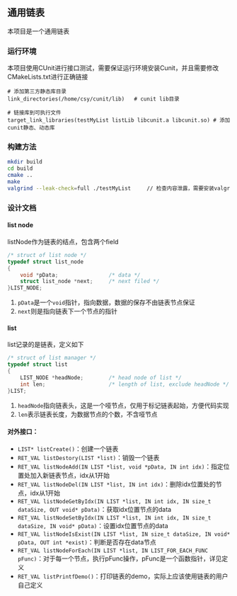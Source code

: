 ## 通用链表

本项目是一个通用链表

### 运行环境

本项目使用CUnit进行接口测试，需要保证运行环境安装Cunit，并且需要修改CMakeLists.txt进行正确链接
```
# 添加第三方静态库目录
link_directories(/home/csy/cunit/lib)   # cunit lib目录

# 链接库到可执行文件
target_link_libraries(testMyList listLib libcunit.a libcunit.so) # 添加cunit静态、动态库
```

### 构建方法

```bash
mkdir build
cd build
cmake ..
make
valgrind --leak-check=full ./testMyList     // 检查内容泄露，需要安装valgrind
```

### 设计文档

#### list node

listNode作为链表的结点，包含两个field
```c
/* struct of list node */
typedef struct list_node
{
    void *pData;                /* data */
    struct list_node *next;     /* next filed */
}LIST_NODE;
```
1. `pData`是一个`void`指针，指向数据，数据的保存不由链表节点保证
2. `next`则是指向链表下一个节点的指针

#### list

list记录的是链表，定义如下
```c
/* struct of list manager */
typedef struct list
{
    LIST_NODE *headNode;        /* head node of list */
    int len;                    /* length of list, exclude headNode */
}LIST;
```
1. `headNode`指向链表头，这是一个哑节点，仅用于标记链表起始，方便代码实现
2. `len`表示链表长度，为数据节点的个数，不含哑节点

#### 对外接口：

- `LIST* listCreate()`：创建一个链表
- `RET_VAL listDestory(LIST *list)`：销毁一个链表
- `RET_VAL listNodeAdd(IN LIST *list, void *pData, IN int idx)`：指定位置处加入新链表节点，idx从1开始
- `RET_VAL listNodeDel(IN LIST *list, IN int idx)`：删除idx位置处的节点，idx从1开始
- `RET_VAL listNodeGetByIdx(IN LIST *list, IN int idx, IN size_t dataSize, OUT void* pData)`：获取idx位置节点的data
- `RET_VAL listNodeSetByIdx(IN LIST *list, IN int idx, IN size_t dataSize, IN void* pData)`：设置idx位置节点的data
- `RET_VAL listNodeIsExist(IN LIST *list, IN size_t dataSize, IN void* pData, OUT int *exist)`：判断是否存在data节点
- `RET_VAL listNodeForEach(IN LIST *list, IN LIST_FOR_EACH_FUNC pFunc)`：对于每一个节点，执行pFunc操作，pFunc是一个函数指针，详见定义
- `RET_VAL listPrintfDemo()`：打印链表的demo，实际上应该使用链表的用户自己定义